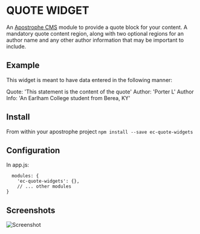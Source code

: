 # QUOTE WIDGET
An [Apostrophe CMS](http://apostrophecms.org/) module to provide a quote block
for your content. A mandatory quote content region, along with two optional
regions for an author name and any other author information that may be
important to include.

## Example
This widget is meant to have data entered in the following manner:

Quote: 'This statement is the content of the quote'
Author: 'Porter L'
Author Info: 'An Earlham College student from Berea, KY'


## Install
From within your apostrophe project `npm install --save ec-quote-widgets`

## Configuration
In app.js:

```
  modules: {
    'ec-quote-widgets': {},
    // ... other modules
}
```

## Screenshots
![Screenshot](demo/screenshot.png)
